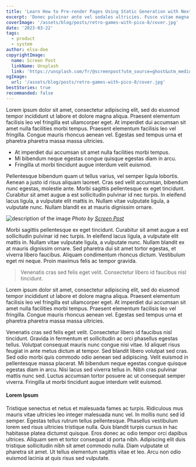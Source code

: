 ```yaml
---
title: 'Learn How to Pre-render Pages Using Static Generation with Next.js'
excerpt: 'Donec pulvinar ante vel sodales ultricies. Fusce vitae magna at sem sollicitudin venenatis vel eget erat. Nunc diam mauris, mattis in mi vel, blandit pellentesque tellus. Etiam blandit orci vehicula sapien molestie volutpat. Nulla volutpat massa consectetur est blandit dignissim.'
coverImage: '/assets/blog/posts/retro-games-with-pico-8/cover.jpg'
date: '2023-03-22'
tags: 
  - product
  - system
author: elsa-doe
copyrightImage:
  name: Screen Post
  linkName: Unsplash
  link: 'https://unsplash.com/fr/@screenpost?utm_source=ghost&utm_medium=referral&utm_campaign=api-credit'
ogImage:
  url: '/assets/blog/posts/retro-games-with-pico-8/cover.jpg'
bestStories: true
recommanded: false
---
```


Lorem ipsum dolor sit amet, consectetur adipiscing elit, sed do eiusmod tempor incididunt ut labore et dolore magna aliqua. Praesent elementum facilisis leo vel fringilla est ullamcorper eget. At imperdiet dui accumsan sit amet nulla facilities morbi tempus. Praesent elementum facilisis leo vel fringilla. Congue mauris rhoncus aenean vel. Egestas sed tempus urna et pharetra pharetra massa massa ultricies.

+ At imperdiet dui accumsan sit amet nulla facilities morbi tempus.
+ Mi bibendum neque egestas congue quisque egestas diam in arcu.
+ Fringilla ut morbi tincidunt augue interdum velit euismod.

Pellentesque bibendum quam ut tellus varius, vel semper ligula lobortis. Aenean a justo id risus aliquam laoreet. Cras sed velit accumsan, bibendum nunc egestas, molestie ante. Morbi sagittis pellentesque ex eget tincidunt. Curabitur sit amet augue a est sollicitudin pulvinar id nec turpis. In eleifend lacus ligula, a vulputate elit mattis in. Nullam vitae vulputate ligula, a vulputate nunc. Nullam blandit ex at mauris dignissim ornare.

![description of the image](/assets/blog/posts/preview/cover.jpg)
*Photo by [Screen Post](https://unsplash.com/fr/@screenpost?utm_source=ghost&utm_medium=referral&utm_campaign=api-credit)*

Morbi sagittis pellentesque ex eget tincidunt. Curabitur sit amet augue a est sollicitudin pulvinar id nec turpis. In eleifend lacus ligula, a vulputate elit mattis in. Nullam vitae vulputate ligula, a vulputate nunc. Nullam blandit ex at mauris dignissim ornare. Sed pharetra dui sit amet tortor egestas, et viverra libero faucibus. Aliquam condimentum rhoncus dictum. Vestibulum eget mi neque. Proin maximus felis ac tempor gravida.

> Venenatis cras sed felis eget velit. Consectetur libero id faucibus nisl tincidunt.

Lorem ipsum dolor sit amet, consectetur adipiscing elit, sed do eiusmod tempor incididunt ut labore et dolore magna aliqua. Praesent elementum facilisis leo vel fringilla est ullamcorper eget. At imperdiet dui accumsan sit amet nulla facilities morbi tempus. Praesent elementum facilisis leo vel fringilla. Congue mauris rhoncus aenean vel. Egestas sed tempus urna et pharetra pharetra massa massa ultricies.

Venenatis cras sed felis eget velit. Consectetur libero id faucibus nisl tincidunt. Gravida in fermentum et sollicitudin ac orci phasellus egestas tellus. Volutpat consequat mauris nunc congue nisi vitae. Id aliquet risus feugiat in ante metus dictum at tempor. Sed blandit libero volutpat sed cras. Sed odio morbi quis commodo odio aenean sed adipiscing. Velit euismod in pellentesque massa placerat. Mi bibendum neque egestas congue quisque egestas diam in arcu. Nisi lacus sed viverra tellus in. Nibh cras pulvinar mattis nunc sed. Luctus accumsan tortor posuere ac ut consequat semper viverra. Fringilla ut morbi tincidunt augue interdum velit euismod.

#### Lorem Ipsum

Tristique senectus et netus et malesuada fames ac turpis. Ridiculous mus mauris vitae ultricies leo integer malesuada nunc vel. In mollis nunc sed id semper. Egestas tellus rutrum tellus pellentesque. Phasellus vestibulum lorem sed risus ultricies tristique nulla. Quis blandit turpis cursus in hac habitasse platea dictumst quisque. Eros donec ac odio tempor orci dapibus ultrices. Aliquam sem et tortor consequat id porta nibh. Adipiscing elit duis tristique sollicitudin nibh sit amet commodo nulla. Diam vulputate ut pharetra sit amet. Ut tellus elementum sagittis vitae et leo. Arcu non odio euismod lacinia at quis risus sed vulputate.